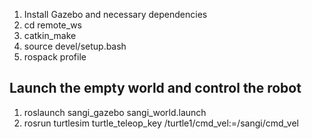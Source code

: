 1. Install Gazebo and necessary dependencies
2. cd remote_ws
3. catkin_make
4. source devel/setup.bash
5. rospack profile

Launch the empty world and control the robot
---------------------------------------------

1. roslaunch sangi_gazebo sangi_world.launch
2. rosrun turtlesim turtle_teleop_key /turtle1/cmd_vel:=/sangi/cmd_vel